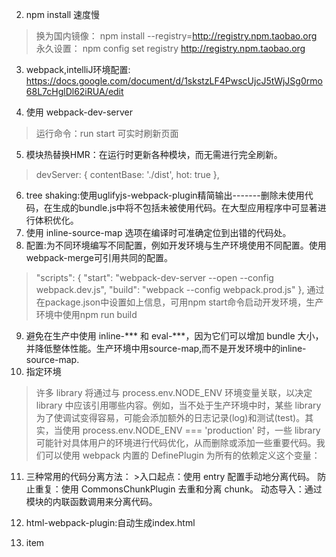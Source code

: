 ﻿
 2. npm install 速度慢 
>换为国内镜像：
npm install --registry=http://registry.npm.taobao.org
永久设置：
npm config set registry http://registry.npm.taobao.org 

 3. webpack,intelliJ环境配置:
 https://docs.google.com/document/d/1skstzLF4PwscUjcJ5tWjJSg0rmo68L7cHglDl62iRUA/edit
 

 4. 使用 webpack-dev-server
 >运行命令：run start
 >可实时刷新页面
 

 5. 模块热替换HMR：在运行时更新各种模块，而无需进行完全刷新。
 >devServer: {
      contentBase: './dist',
     hot: true
    },
   

 6. tree shaking:使用uglifyjs-webpack-plugin精简输出-------删除未使用代码，在生成的bundle.js中将不包括未被使用代码。在大型应用程序中可显著进行体积优化。
 7. 使用 inline-source-map 选项在编译时可准确定位到出错的代码处。
 8. 配置:为不同环境编写不同配置，例如开发环境与生产环境使用不同配置。使用webpack-merge可引用共同的配置。
 >    "scripts": {
     "start": "webpack-dev-server --open --config webpack.dev.js",
     "build": "webpack --config webpack.prod.js"
    },
    通过在package.json中设置如上信息，可用npm start命令启动开发环境，生产环境中使用npm run build
 9. 避免在生产中使用 inline-\*\*\* 和 eval-\*\*\*，因为它们可以增加 bundle 大小，并降低整体性能。生产环境中用source-map,而不是开发环境中的inline-source-map.
 10. 指定环境
 >许多 library 将通过与 process.env.NODE_ENV 环境变量关联，以决定 library 中应该引用哪些内容。例如，当不处于生产环境中时，某些 library 为了使调试变得容易，可能会添加额外的日志记录(log)和测试(test)。其实，当使用 process.env.NODE_ENV === 'production' 时，一些 library 可能针对具体用户的环境进行代码优化，从而删除或添加一些重要代码。我们可以使用 webpack 内置的 DefinePlugin 为所有的依赖定义这个变量：
 

 11. 三种常用的代码分离方法：
    >入口起点：使用 entry 配置手动地分离代码。
    防止重复：使用 CommonsChunkPlugin 去重和分离 chunk。
    动态导入：通过模块的内联函数调用来分离代码。

 12. html-webpack-plugin:自动生成index.html
 13. item